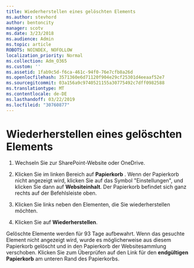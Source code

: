 ```yaml
---
title: Wiederherstellen eines gelöschten Elements
ms.author: stevhord
author: bentoncity
manager: scotv
ms.date: 3/23/2018
ms.audience: Admin
ms.topic: article
ROBOTS: NOINDEX, NOFOLLOW
localization_priority: Normal
ms.collection: Adm_O365
ms.custom: ''
ms.assetid: 1fab9c5d-f6ca-461c-94f0-76e7cfb8a26d
ms.openlocfilehash: 3571360e6d71120f904e29cf25301d4eeaaf52e7
ms.sourcegitcommit: 03a156a9c9740521155a30775492c7dff0982588
ms.translationtype: MT
ms.contentlocale: de-DE
ms.lasthandoff: 03/22/2019
ms.locfileid: "30760877"
---
```

# <a name="restore-a-deleted-item"></a>Wiederherstellen eines gelöschten Elements

1. Wechseln Sie zur SharePoint-Website oder OneDrive.
    
2. Klicken Sie im linken Bereich auf **Papierkorb** . Wenn der Papierkorb nicht angezeigt wird, klicken Sie auf das Symbol "Einstellungen", und klicken Sie dann auf **Websiteinhalt**. Der Papierkorb befindet sich ganz rechts auf der Befehlsleiste oben.
    
3. Klicken Sie links neben den Elementen, die Sie wiederherstellen möchten.
    
4. Klicken Sie auf **Wiederherstellen**.
    
Gelöschte Elemente werden für 93 Tage aufbewahrt. Wenn das gesuchte Element nicht angezeigt wird, wurde es möglicherweise aus diesem Papierkorb gelöscht und in den Papierkorb der Websitesammlung verschoben. Klicken Sie zum Überprüfen auf den Link für den **endgültigen Papierkorb** am unteren Rand des Papierkorbs. 
  

